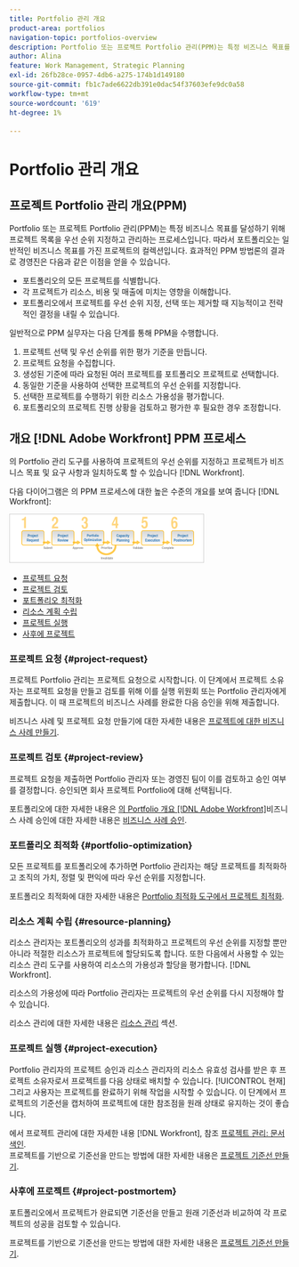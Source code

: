 ```yaml
---
title: Portfolio 관리 개요
product-area: portfolios
navigation-topic: portfolios-overview
description: Portfolio 또는 프로젝트 Portfolio 관리(PPM)는 특정 비즈니스 목표를 달성하기 위해 프로젝트 목록을 우선 순위 지정하고 관리하는 프로세스입니다. 포트폴리오는 일반적인 비즈니스 목표를 가진 프로젝트 모음입니다.
author: Alina
feature: Work Management, Strategic Planning
exl-id: 26fb28ce-0957-4db6-a275-174b1d149180
source-git-commit: fb1c7ade6622db391e0dac54f37603efe9dc0a58
workflow-type: tm+mt
source-wordcount: '619'
ht-degree: 1%

---
```


# Portfolio 관리 개요

## 프로젝트 Portfolio 관리 개요(PPM)

Portfolio 또는 프로젝트 Portfolio 관리(PPM)는 특정 비즈니스 목표를 달성하기 위해 프로젝트 목록을 우선 순위 지정하고 관리하는 프로세스입니다. 따라서 포트폴리오는 일반적인 비즈니스 목표를 가진 프로젝트의 컬렉션입니다. 효과적인 PPM 방법론의 결과로 경영진은 다음과 같은 이점을 얻을 수 있습니다.

* 포트폴리오의 모든 프로젝트를 식별합니다.
* 각 프로젝트가 리소스, 비용 및 매출에 미치는 영향을 이해합니다.
* 포트폴리오에서 프로젝트를 우선 순위 지정, 선택 또는 제거할 때 지능적이고 전략적인 결정을 내릴 수 있습니다.

일반적으로 PPM 실무자는 다음 단계를 통해 PPM을 수행합니다.

1. 프로젝트 선택 및 우선 순위를 위한 평가 기준을 만듭니다.
1. 프로젝트 요청을 수집합니다.
1. 생성된 기준에 따라 요청된 여러 프로젝트를 포트폴리오 프로젝트로 선택합니다.
1. 동일한 기준을 사용하여 선택한 프로젝트의 우선 순위를 지정합니다.
1. 선택한 프로젝트를 수행하기 위한 리소스 가용성을 평가합니다.
1. 포트폴리오의 프로젝트 진행 상황을 검토하고 평가한 후 필요한 경우 조정합니다.

## 개요 [!DNL Adobe Workfront] PPM 프로세스

의 Portfolio 관리 도구를 사용하여 프로젝트의 우선 순위를 지정하고 프로젝트가 비즈니스 목표 및 요구 사항과 일치하도록 할 수 있습니다 [!DNL Workfront].

다음 다이어그램은 의 PPM 프로세스에 대한 높은 수준의 개요를 보여 줍니다 [!DNL Workfront]:

![](assets/pm1-350x88.png)

* [프로젝트 요청](#project-request)
* [프로젝트 검토](#project-review)
* [포트폴리오 최적화](#portfolio-optimization)
* [리소스 계획 수립](#resource-planning)
* [프로젝트 실행](#project-execution)
* [사후에 프로젝트](#project-postmortem)

### 프로젝트 요청 {#project-request}

프로젝트 Portfolio 관리는 프로젝트 요청으로 시작합니다. 이 단계에서 프로젝트 소유자는 프로젝트 요청을 만들고 검토를 위해 이를 실행 위원회 또는 Portfolio 관리자에게 제출합니다. 이 때 프로젝트의 비즈니스 사례를 완료한 다음 승인을 위해 제출합니다.

비즈니스 사례 및 프로젝트 요청 만들기에 대한 자세한 내용은 [프로젝트에 대한 비즈니스 사례 만들기](../../../manage-work/projects/define-a-business-case/create-business-case.md).

### 프로젝트 검토 {#project-review}

프로젝트 요청을 제출하면 Portfolio 관리자 또는 경영진 팀이 이를 검토하고 승인 여부를 결정합니다. 승인되면 회사 프로젝트 Portfolio에 대해 선택됩니다.

포트폴리오에 대한 자세한 내용은 [의 Portfolio 개요 [!DNL Adobe Workfront]](../../../manage-work/portfolios/portfolios-overview/portfolio-overview.md)비즈니스 사례 승인에 대한 자세한 내용은 [비즈니스 사례 승인](../../../manage-work/projects/define-a-business-case/approve-business-case.md).

### 포트폴리오 최적화 {#portfolio-optimization}

모든 프로젝트를 포트폴리오에 추가하면 Portfolio 관리자는 해당 프로젝트를 최적화하고 조직의 가치, 정렬 및 편익에 따라 우선 순위를 지정합니다.

포트폴리오 최적화에 대한 자세한 내용은 [Portfolio 최적화 도구에서 프로젝트 최적화](../../../manage-work/portfolios/portfolio-optimizer/optimize-projects-in-portfolio-optimizer.md).

### 리소스 계획 수립 {#resource-planning}

리소스 관리자는 포트폴리오의 성과를 최적화하고 프로젝트의 우선 순위를 지정할 뿐만 아니라 적절한 리소스가 프로젝트에 할당되도록 합니다. 또한 다음에서 사용할 수 있는 리소스 관리 도구를 사용하여 리소스의 가용성과 할당을 평가합니다. [!DNL Workfront].

리소스의 가용성에 따라 Portfolio 관리자는 프로젝트의 우선 순위를 다시 지정해야 할 수 있습니다.

리소스 관리에 대한 자세한 내용은 [리소스 관리](../../../resource-mgmt/manage-resources.md) 섹션.

### 프로젝트 실행 {#project-execution}

Portfolio 관리자의 프로젝트 승인과 리소스 관리자의 리소스 유효성 검사를 받은 후 프로젝트 소유자로서 프로젝트를 다음 상태로 배치할 수 있습니다. [!UICONTROL 현재] 그리고 사용자는 프로젝트를 완료하기 위해 작업을 시작할 수 있습니다. 이 단계에서 프로젝트의 기준선을 캡처하여 프로젝트에 대한 참조점을 원래 상태로 유지하는 것이 좋습니다.

에서 프로젝트 관리에 대한 자세한 내용 [!DNL Workfront], 참조 [프로젝트 관리: 문서 색인](../../../manage-work/projects/manage-projects/manage-projects-overview.md).\
프로젝트를 기반으로 기준선을 만드는 방법에 대한 자세한 내용은 [프로젝트 기준선 만들기](../../../manage-work/projects/create-projects/create-baselines.md).

### 사후에 프로젝트 {#project-postmortem}

포트폴리오에서 프로젝트가 완료되면 기준선을 만들고 원래 기준선과 비교하여 각 프로젝트의 성공을 검토할 수 있습니다.

프로젝트를 기반으로 기준선을 만드는 방법에 대한 자세한 내용은 [프로젝트 기준선 만들기](../../../manage-work/projects/create-projects/create-baselines.md).
